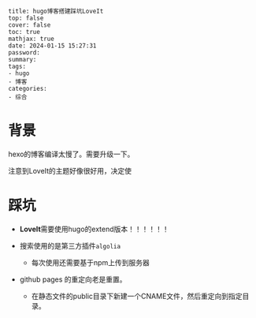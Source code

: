 ```
title: hugo博客搭建踩坑LoveIt
top: false
cover: false
toc: true
mathjax: true
date: 2024-01-15 15:27:31
password:
summary:
tags:
- hugo
- 博客
categories:
- 综合
```



# 背景

hexo的博客编译太慢了。需要升级一下。

注意到LoveIt的主题好像很好用，决定使





# 踩坑

-  **LoveIt**需要使用hugo的extend版本！！！！！！
- 搜索使用的是第三方插件`algolia`
  - 每次使用还需要基于npm上传到服务器

-  github pages 的重定向老是重置。
   -  在静态文件的public目录下新建一个CNAME文件，然后重定向到指定目录。







